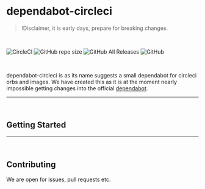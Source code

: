 # dependabot-circleci
>!Disclaimer, it is early days, prepare for breaking changes.

<br/>

![CircleCI](https://img.shields.io/circleci/build/github/BESTSELLER/dependabot-circleci/master)
![GitHub repo size](https://img.shields.io/github/repo-size/BESTSELLER/dependabot-circleci)
![GitHub All Releases](https://img.shields.io/github/downloads/BESTSELLER/dependabot-circleci/total)
![GitHub](https://img.shields.io/github/license/BESTSELLER/dependabot-circleci)

<br/>

dependabot-circleci is as its name suggests a small dependabot for circleci orbs and images.
We have created this as it is at the moment nearly impossible getting changes into the official [dependabot](https://github.com/dependabot/dependabot-core).

---
<br/>

## Getting Started


---
<br/>

## Contributing
We are open for issues, pull requests etc.